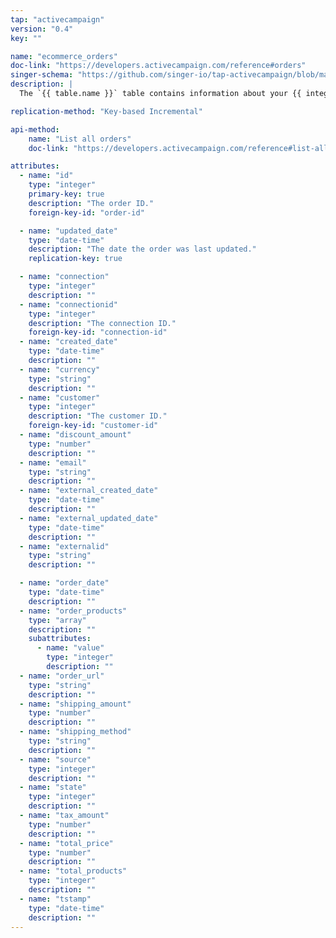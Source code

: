 ```yaml
---
tap: "activecampaign"
version: "0.4"
key: ""

name: "ecommerce_orders"
doc-link: "https://developers.activecampaign.com/reference#orders"
singer-schema: "https://github.com/singer-io/tap-activecampaign/blob/master/tap_activecampaign/schemas/ecommerce_orders.json"
description: |
  The `{{ table.name }}` table contains information about your {{ integration.display_name }} account's customer orders using an external e-commerce service.

replication-method: "Key-based Incremental"

api-method:
    name: "List all orders"
    doc-link: "https://developers.activecampaign.com/reference#list-all-orders"

attributes:
  - name: "id"
    type: "integer"
    primary-key: true
    description: "The order ID."
    foreign-key-id: "order-id"

  - name: "updated_date"
    type: "date-time"
    description: "The date the order was last updated."
    replication-key: true

  - name: "connection"
    type: "integer"
    description: ""
  - name: "connectionid"
    type: "integer"
    description: "The connection ID."
    foreign-key-id: "connection-id"
  - name: "created_date"
    type: "date-time"
    description: ""
  - name: "currency"
    type: "string"
    description: ""
  - name: "customer"
    type: "integer"
    description: "The customer ID."
    foreign-key-id: "customer-id"
  - name: "discount_amount"
    type: "number"
    description: ""
  - name: "email"
    type: "string"
    description: ""
  - name: "external_created_date"
    type: "date-time"
    description: ""
  - name: "external_updated_date"
    type: "date-time"
    description: ""
  - name: "externalid"
    type: "string"
    description: ""

  - name: "order_date"
    type: "date-time"
    description: ""
  - name: "order_products"
    type: "array"
    description: ""
    subattributes:
      - name: "value"
        type: "integer"
        description: ""
  - name: "order_url"
    type: "string"
    description: ""
  - name: "shipping_amount"
    type: "number"
    description: ""
  - name: "shipping_method"
    type: "string"
    description: ""
  - name: "source"
    type: "integer"
    description: ""
  - name: "state"
    type: "integer"
    description: ""
  - name: "tax_amount"
    type: "number"
    description: ""
  - name: "total_price"
    type: "number"
    description: ""
  - name: "total_products"
    type: "integer"
    description: ""
  - name: "tstamp"
    type: "date-time"
    description: ""
---
```

